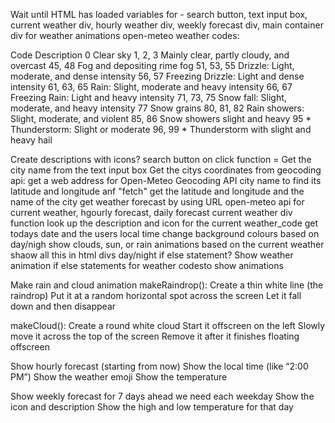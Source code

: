 Wait until HTML has loaded 
variables for  - search button, text input box, current weather div, hourly weather div, weekly forecast div, main container div for weather animations
open-meteo weather codes:

Code	Description
0	Clear sky
1, 2, 3	Mainly clear, partly cloudy, and overcast
45, 48	Fog and depositing rime fog
51, 53, 55	Drizzle: Light, moderate, and dense intensity
56, 57	Freezing Drizzle: Light and dense intensity
61, 63, 65	Rain: Slight, moderate and heavy intensity
66, 67	Freezing Rain: Light and heavy intensity
71, 73, 75	Snow fall: Slight, moderate, and heavy intensity
77	Snow grains
80, 81, 82	Rain showers: Slight, moderate, and violent
85, 86	Snow showers slight and heavy
95 *	Thunderstorm: Slight or moderate
96, 99 *	Thunderstorm with slight and heavy hail

Create descriptions with icons?
search button on click function = 
Get the city name from the text input box
Get the citys coordinates from geocoding api: get a web address for Open-Meteo Geocoding API
city name to find its latitude and longitude anf "fetch"
get the latitude and longitude and the name of the city
get weather forecast by using URL open-meteo api for current weather, hgourly forecast, daily forecast 
current weather div function
look up the description and icon for the current weather_code
get todays date and the users local time
change background colours based on day/nigh
show clouds, sun, or rain animations based on the current weather
shaow all this in html divs
day/night if else statement?
Show weather animation
if else statements for weather codesto show animations 

Make rain and cloud animation
makeRaindrop():
Create a thin white line (the raindrop)
Put it at a random horizontal spot across the screen
Let it fall down and then disappear

makeCloud():
Create a round white cloud
Start it offscreen on the left
Slowly move it across the top of the screen
Remove it after it finishes floating offscreen

Show hourly forecast (starting from now)
Show the local time (like “2:00 PM”)
Show the weather emoji
Show the temperature

Show weekly forecast for 7 days ahead
we need each weekday
Show the icon and description
Show the high and low temperature for that day

